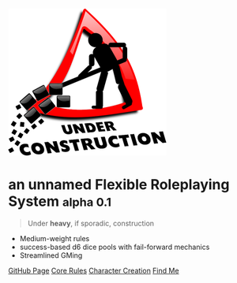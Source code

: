 <!-- _coverpage.md -->

![logo](_media/icon.png)

# an unnamed Flexible Roleplaying System <small>alpha 0.1</small>

> Under **heavy**, if sporadic, construction

- Medium-weight rules
- success-based d6 dice pools with fail-forward mechanics
- Streamlined GMing

[GitHub Page](https://github.com/s-20/unnamed)
[Core Rules](HBCore.md)
[Character Creation](CCSummary.md)
[Find Me](https://wheretofind.me/@s20)